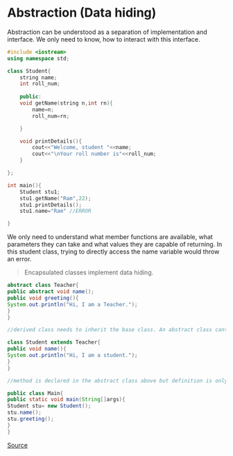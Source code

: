 <h1>Abstraction (Data hiding) </h1>
<p>Abstraction can be understood as a separation of implementation and interface. We only need to know, how to interact with this interface.</p>


```cpp
#include <iostream>
using namespace std;

class Student{
    string name;
    int roll_num;
    
    public:
    void getName(string n,int rn){
        name=n;
        roll_num=rn;

    }

    void printDetails(){
        cout<<"Welcome, student "<<name;
        cout<<"\nYour roll number is"<<roll_num;
    }

};

int main(){
    Student stu1;
    stu1.getName("Ram",22);
    stu1.printDetails();
    stu1.name="Ram" //ERROR

}
```
<p>We only need to understand what member functions are available, what parameters they can take and what values they are capable of returning. In this student class, trying to directly access the name variable would throw an error.</p>
<blockquote>Encapsulated classes implement data hiding.</blockquote>

```java
abstract class Teacher{
public abstract void name();
public void greeting(){
System.out.println("Hi, I am a Teacher.");
}
}

//derived class needs to inherit the base class. An abstract class cant be used directly, its objects cannot be created directly.

class Student extends Teacher{
public void name(){
System.out.println("Hi, I am a student.");
}
}

//method is declared in the abstract class above but definition is only in the derived class.

public class Main{
public static void main(String[]args){
Student stu= new Student();
stu.name();
stu.greeting();
}
}
```
<a href="https://www.w3schools.com/java/java_abstract.asp">Source</a>
